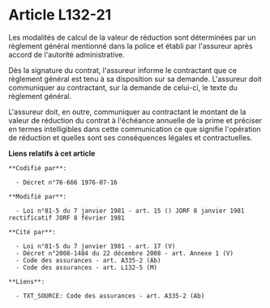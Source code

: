# Article L132-21

Les modalités de calcul de la valeur de réduction sont déterminées par un règlement général mentionné dans la police et
établi par l'assureur après accord de l'autorité administrative.

Dès la signature du contrat, l'assureur informe le contractant que ce règlement général est tenu à sa disposition sur sa
demande. L'assureur doit communiquer au contractant, sur la demande de celui-ci, le texte du règlement général.

L'assureur doit, en outre, communiquer au contractant le montant de la valeur de réduction du contrat à l'échéance annuelle
de la prime et préciser en termes intelligibles dans cette communication ce que signifie l'opération de réduction et quelles
sont ses conséquences légales et contractuelles.

**Liens relatifs à cet article**

	**Codifié par**:

	  - Décret n°76-666 1976-07-16

	**Modifié par**:

	  - Loi n°81-5 du 7 janvier 1981 - art. 15 () JORF 8 janvier 1981 rectificatif JORF 8 février 1981

	**Cité par**:

	  - Loi n°81-5 du 7 janvier 1981 - art. 17 (V)
	  - Décret n°2008-1484 du 22 décembre 2008 - art. Annexe 1 (V)
	  - Code des assurances - art. A335-2 (Ab)
	  - Code des assurances - art. L132-5 (M)

	**Liens**:

	  - TXT_SOURCE: Code des assurances - art. A335-2 (Ab)
